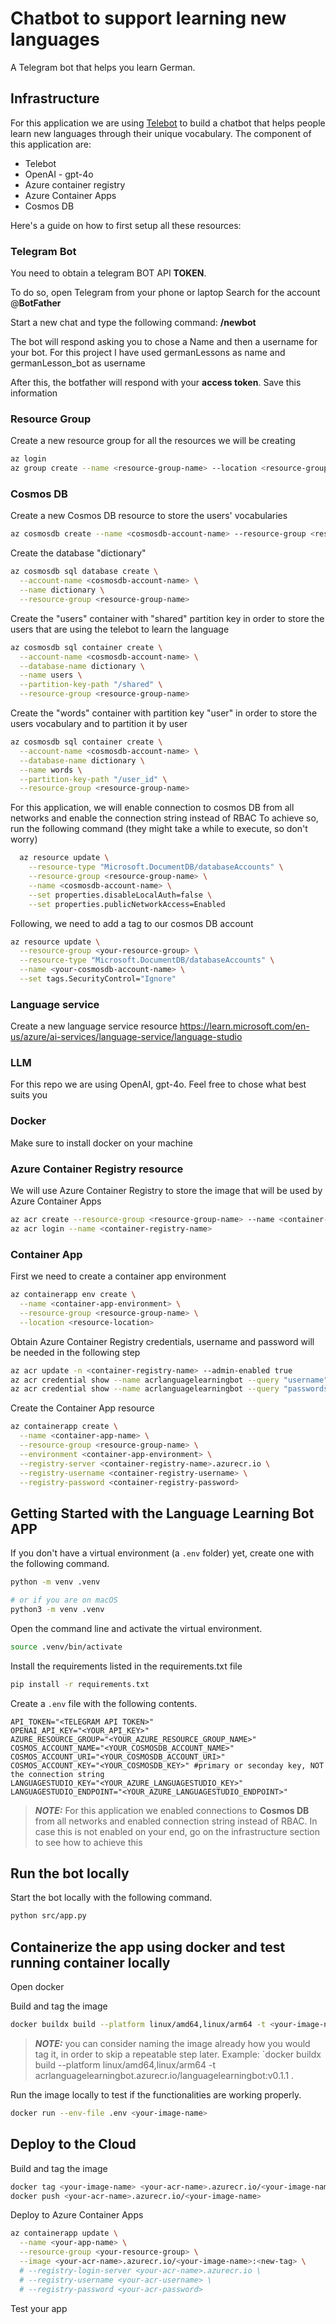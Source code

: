# Chatbot to support learning new languages

A Telegram bot that helps you learn German.


## Infrastructure
For this application we are using [Telebot](https://pytba.readthedocs.io/en/latest/) to build a chatbot that helps people learn new languages through their unique vocabulary.
The component of this application are:
- Telebot 
- OpenAI - gpt-4o
- Azure container registry
- Azure Container Apps
- Cosmos DB

Here's a guide on how to first setup all these resources:

### Telegram Bot

You need to obtain a telegram BOT API **TOKEN**.

To do so, open Telegram from your phone or laptop
Search for the account @**BotFather**

Start a new chat and type the following command: **/newbot**

The bot will respond asking you to chose a Name and then a username for your bot. For this project I have used germanLessons as name and germanLesson_bot as username

After this, the botfather will respond with your **access token**. Save this information

### Resource Group
Create a new resource group for all the resources we will be creating
```bash
az login
az group create --name <resource-group-name> --location <resource-group-location>
```

### Cosmos DB
Create a new Cosmos DB resource to store the users' vocabularies
```bash
az cosmosdb create --name <cosmosdb-account-name> --resource-group <resource-group-name> --locations regionName=<resource-group-location>
```

Create the database "dictionary"
```bash
az cosmosdb sql database create \
  --account-name <cosmosdb-account-name> \
  --name dictionary \
  --resource-group <resource-group-name>
```

Create the "users" container with "shared" partition key in order to store the users that are using the telebot to learn the language
```bash
az cosmosdb sql container create \
  --account-name <cosmosdb-account-name> \
  --database-name dictionary \
  --name users \
  --partition-key-path "/shared" \
  --resource-group <resource-group-name>
```

Create the "words" container with partition key "user" in order to store the users vocabulary and to partition it by user
```bash
az cosmosdb sql container create \
  --account-name <cosmosdb-account-name> \
  --database-name dictionary \
  --name words \
  --partition-key-path "/user_id" \
  --resource-group <resource-group-name>
```

For this application, we will enable connection to cosmos DB from all networks and enable the connection string instead of RBAC
To achieve so, run the following command (they might take a while to execute, so don't worry)
```bash
  az resource update \
    --resource-type "Microsoft.DocumentDB/databaseAccounts" \
    --resource-group <resource-group-name> \
    --name <cosmosdb-account-name> \
    --set properties.disableLocalAuth=false \
    --set properties.publicNetworkAccess=Enabled
```
Following, we need to add a tag to our cosmos DB account
```bash
az resource update \
  --resource-group <your-resource-group> \
  --resource-type "Microsoft.DocumentDB/databaseAccounts" \
  --name <your-cosmosdb-account-name> \
  --set tags.SecurityControl="Ignore"
  ```

### Language service
Create a new language service resource
https://learn.microsoft.com/en-us/azure/ai-services/language-service/language-studio

### LLM
For this repo we are using OpenAI, gpt-4o. Feel free to chose what best suits you

### Docker
Make sure to install docker on your machine

### Azure Container Registry resource
We will use Azure Container Registry to store the image that will be used by Azure Container Apps
```bash
az acr create --resource-group <resource-group-name> --name <container-registry-name> --sku Basic --location <resource-location>
az acr login --name <container-registry-name>
```

### Container App
First we need to create a container app environment
```bash
az containerapp env create \
  --name <container-app-environment> \
  --resource-group <resource-group-name> \
  --location <resource-location>
```
Obtain Azure Container Registry credentials, username and password will be needed in the following step
```bash
az acr update -n <container-registry-name> --admin-enabled true
az acr credential show --name acrlanguagelearningbot --query "username" -o tsv
az acr credential show --name acrlanguagelearningbot --query "passwords[0].value" -o tsv
```
Create the Container App resource
```bash
az containerapp create \
  --name <container-app-name> \
  --resource-group <resource-group-name> \
  --environment <container-app-environment> \
  --registry-server <container-registry-name>.azurecr.io \
  --registry-username <container-registry-username> \
  --registry-password <container-registry-password>
```






## Getting Started with the Language Learning Bot APP

If you don't have a virtual environment (a `.env` folder) yet, create one with the following command.

```bash
python -m venv .venv

# or if you are on macOS
python3 -m venv .venv
```

Open the command line and activate the virtual environment.

```bash
source .venv/bin/activate
```

Install the requirements listed in the requirements.txt file
```bash
pip install -r requirements.txt
```

Create a `.env` file with the following contents.

```
API_TOKEN="<TELEGRAM API TOKEN>"
OPENAI_API_KEY="<YOUR_API_KEY>"
AZURE_RESOURCE_GROUP="<YOUR_AZURE_RESOURCE_GROUP_NAME>"
COSMOS_ACCOUNT_NAME="<YOUR_COSMOSDB_ACCOUNT_NAME>"
COSMOS_ACCOUNT_URI="<YOUR_COSMOSDB_ACCOUNT_URI>"
COSMOS_ACCOUNT_KEY="<YOUR_COSMOSDB_KEY>" #primary or seconday key, NOT the connection string
LANGUAGESTUDIO_KEY="<YOUR_AZURE_LANGUAGESTUDIO_KEY>"
LANGUAGESTUDIO_ENDPOINT="<YOUR_AZURE_LANGUAGESTUDIO_ENDPOINT>"

```

> **_NOTE:_**  For this application we enabled connections to **Cosmos DB** from all networks and enabled connection string instead of RBAC. In case this is not enabled on your end, go on the infrastructure section to see how to achieve this


## Run the bot locally
Start the bot locally with the following command.

```bash
python src/app.py
```

## Containerize the app using docker and test running container locally
Open docker

Build and tag the image
```bash
docker buildx build --platform linux/amd64,linux/arm64 -t <your-image-name> .
```
> **_NOTE:_** you can consider naming the image already how you would tag it, in order to skip a repeatable step later. Example: `docker buildx build --platform linux/amd64,linux/arm64 -t acrlanguagelearningbot.azurecr.io/languagelearningbot:v0.1.1 . 

Run the image locally to test if the functionalities are working properly.
```bash
docker run --env-file .env <your-image-name>
```

## Deploy to the Cloud
Build and tag the image

```bash
docker tag <your-image-name> <your-acr-name>.azurecr.io/<your-image-name> #you can skip this step in case you named the image already as the tag
docker push <your-acr-name>.azurecr.io/<your-image-name>
```

Deploy to Azure Container Apps

```bash
az containerapp update \
  --name <your-app-name> \
  --resource-group <your-resource-group> \
  --image <your-acr-name>.azurecr.io/<your-image-name>:<new-tag> \
  # --registry-login-server <your-acr-name>.azurecr.io \
  # --registry-username <your-acr-username> \
  # --registry-password <your-acr-password>
  ```

Test your app